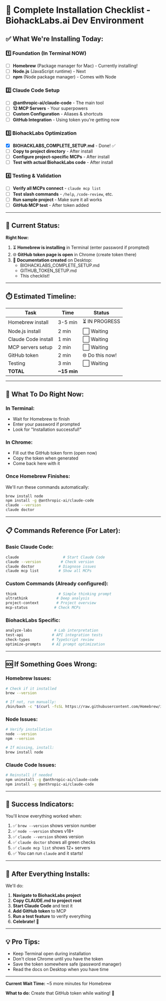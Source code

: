 # 🚀 Complete Installation Checklist - BiohackLabs.ai Dev Environment

## ✅ What We're Installing Today:

### 1️⃣ Foundation (In Terminal NOW)
- [ ] **Homebrew** (Package manager for Mac) - Currently installing!
- [ ] **Node.js** (JavaScript runtime) - Next
- [ ] **npm** (Node package manager) - Comes with Node

### 2️⃣ Claude Code Setup
- [ ] **@anthropic-ai/claude-code** - The main tool
- [ ] **12 MCP Servers** - Your superpowers
- [ ] **Custom Configuration** - Aliases & shortcuts
- [ ] **GitHub Integration** - Using token you're getting now

### 3️⃣ BiohackLabs Optimization
- [x] **BIOHACKLABS_COMPLETE_SETUP.md** - Done! ✅
- [ ] **Copy to project directory** - After install
- [ ] **Configure project-specific MCPs** - After install
- [ ] **Test with actual BiohackLabs code** - After install

### 4️⃣ Testing & Validation
- [ ] **Verify all MCPs connect** - `claude mcp list`
- [ ] **Test slash commands** - `/help`, `/code-review`, etc.
- [ ] **Run sample project** - Make sure it all works
- [ ] **GitHub MCP test** - After token added

---

## 📍 Current Status:

**Right Now:**
1. ⏳ **Homebrew is installing** in Terminal (enter password if prompted)
2. 🌐 **GitHub token page is open** in Chrome (create token there)
3. 📄 **Documentation created** on Desktop:
   - BIOHACKLABS_COMPLETE_SETUP.md
   - GITHUB_TOKEN_SETUP.md
   - This checklist!

---

## ⏱️ Estimated Timeline:

| Task | Time | Status |
|------|------|--------|
| Homebrew install | 3-5 min | ⏳ IN PROGRESS |
| Node.js install | 2 min | ⬜ Waiting |
| Claude Code install | 1 min | ⬜ Waiting |
| MCP servers setup | 2 min | ⬜ Waiting |
| GitHub token | 2 min | 🌐 Do this now! |
| Testing | 3 min | ⬜ Waiting |
| **TOTAL** | **~15 min** | |

---

## 🎯 What To Do Right Now:

### In Terminal:
- Wait for Homebrew to finish
- Enter your password if prompted
- Look for "Installation successful!"

### In Chrome:
- Fill out the GitHub token form (open now)
- Copy the token when generated
- Come back here with it

### Once Homebrew Finishes:
We'll run these commands automatically:
```bash
brew install node
npm install -g @anthropic-ai/claude-code
claude --version
claude doctor
```

---

## 📋 Commands Reference (For Later):

### Basic Claude Code:
```bash
claude                    # Start Claude Code
claude --version         # Check version
claude doctor           # Diagnose issues
claude mcp list         # Show all MCPs
```

### Custom Commands (Already configured):
```bash
think                   # Simple thinking prompt
ultrathink             # Deep analysis
project-context        # Project overview
mcp-status            # Check MCPs
```

### BiohackLabs Specific:
```bash
analyze-labs          # Lab interpretation
test-api             # API integration tests
check-types          # TypeScript review
optimize-prompts     # AI prompt optimization
```

---

## 🆘 If Something Goes Wrong:

### Homebrew Issues:
```bash
# Check if it installed
brew --version

# If not, run manually:
/bin/bash -c "$(curl -fsSL https://raw.githubusercontent.com/Homebrew/install/HEAD/install.sh)"
```

### Node Issues:
```bash
# Verify installation
node --version
npm --version

# If missing, install:
brew install node
```

### Claude Code Issues:
```bash
# Reinstall if needed
npm uninstall -g @anthropic-ai/claude-code
npm install -g @anthropic-ai/claude-code
```

---

## 🎉 Success Indicators:

You'll know everything worked when:
1. ✅ `brew --version` shows version number
2. ✅ `node --version` shows v18+ 
3. ✅ `claude --version` shows version
4. ✅ `claude doctor` shows all green checks
5. ✅ `claude mcp list` shows 12+ servers
6. ✅ You can run `claude` and it starts!

---

## 🚀 After Everything Installs:

We'll do:
1. **Navigate to BiohackLabs project**
2. **Copy CLAUDE.md to project root**
3. **Start Claude Code** and test it
4. **Add GitHub token** to MCP
5. **Run a test feature** to verify everything
6. **Celebrate!** 🎊

---

## 💡 Pro Tips:

- Keep Terminal open during installation
- Don't close Chrome until you have the token
- Save the token somewhere safe (password manager)
- Read the docs on Desktop when you have time

---

**Current Wait Time:** ~5 more minutes for Homebrew

**What to do:** Create that GitHub token while waiting! 🔑
